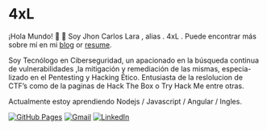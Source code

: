 # 4xL

¡Hola Mundo! :wave: :wave:
Soy Jhon Carlos Lara , alias . 4xL .
Puede encontrar más sobre mí en mi [blog](https://4xloff.github.io/about/) or [resume](https://4xloff.github.io/resume/).

Soy Tecnólogo en Ciberseguridad, un apacionado en la búsqueda continua de vulnerabilidades ,la mitigación y 
remediación de las mismas, especia- lizado en el Pentesting y Hacking Ético. Entusiasta de la reslolucion 
de CTF’s como de la paginas de Hack The Box o Try Hack Me entre otras.

Actualmente estoy aprendiendo Nodejs / Javascript / Angular / Ingles.

[![GitHub Pages](https://img.shields.io/badge/-GitHub%20Pages-6495ED?logo=Github)](https://4xloff.github.io/)
[![Gmail](https://img.shields.io/badge/Gmail-d14836?style=flat&logo=Gmail&logoColor=white)](mailto:jesiel1990arthas@gmail.com)
[![LinkedIn](https://img.shields.io/badge/LinkedIn-blue?style=flat&logo=Linkedin&logoColor=white)](https://www.linkedin.com/in/jhoncarloslara/)
